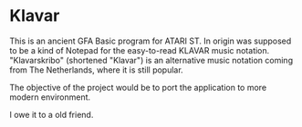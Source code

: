 # Klavar
This is an ancient GFA Basic program for ATARI ST. 
In origin was supposed to be a kind of Notepad for the easy-to-read KLAVAR music notation.
"Klavarskribo" (shortened "Klavar") is an alternative music notation coming from The Netherlands, where it is still popular. 

The objective of the project would be to port the application to more modern environment.

I owe it to a old friend.
